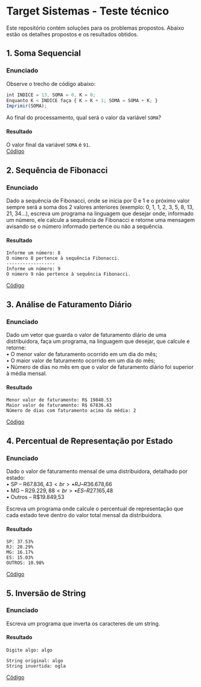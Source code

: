 # Target Sistemas - Teste técnico

Este repositório contém soluções para os problemas propostos. Abaixo estão os detalhes propostos e os resultados obtidos.

## 1. Soma Sequencial
### Enunciado
Observe o trecho de código abaixo:
```js
int INDICE = 13, SOMA = 0, K = 0;
Enquanto K < INDICE faça { K = K + 1; SOMA = SOMA + K; }
Imprimir(SOMA);
```
Ao final do processamento, qual será o valor da variável `SOMA`?

#### Resultado
O valor final da variável `SOMA` é `91`.<br>
[Código](https://github.com/GSantospy/Target-Estagio/blob/main/tecnica_1.py)


## 2. Sequência de Fibonacci
### Enunciado
Dado a sequência de Fibonacci, onde se inicia por 0 e 1 e o próximo valor sempre será a soma dos 2 valores anteriores (exemplo: 0, 1, 1, 2, 3, 5, 8, 13, 21, 34...), escreva um programa na linguagem que desejar onde, informado um número, ele calcule a sequência de Fibonacci e retorne uma mensagem avisando se o número informado pertence ou não a sequência.

#### Resultado
```
Informe um número: 8
O número 8 pertence à sequência Fibonacci.
------------------
Informe um número: 9
O número 9 não pertence à sequência Fibonacci.
```
[Código](https://github.com/GSantospy/Target-Estagio/blob/main/tecnica_2.py)


## 3. Análise de Faturamento Diário
### Enunciado
Dado um vetor que guarda o valor de faturamento diário de uma distribuidora, faça um programa, na linguagem que desejar, que calcule e retorne:<br>
• O menor valor de faturamento ocorrido em um dia do mês;<br>
• O maior valor de faturamento ocorrido em um dia do mês;<br>
• Número de dias no mês em que o valor de faturamento diário foi superior à média mensal.

#### Resultado
```
Menor valor de faturamento: R$ 19848.53
Maior valor de faturamento: R$ 67836.43
Número de dias com faturamento acima da média: 2
```
[Código](https://github.com/GSantospy/Target-Estagio/blob/main/tecnica_3.py)



## 4. Percentual de Representação por Estado
### Enunciado
Dado o valor de faturamento mensal de uma distribuidora, detalhado por estado:<br>
• SP – R$67.836,43<br>
• RJ – R$36.678,66<br>
• MG – R$29.229,88<br>
• ES – R$27.165,48<br>
• Outros – R$19.849,53<br>

Escreva um programa onde calcule o percentual de representação que cada estado teve dentro do valor total mensal da distribuidora. 

#### Resultado
```
SP: 37.53%
RJ: 20.29%
MG: 16.17%
ES: 15.03%
OUTROS: 10.98%
```
[Código](https://github.com/GSantospy/Target-Estagio/blob/main/tecnica_4.py)



## 5. Inversão de String
### Enunciado
Escreva um programa que inverta os caracteres de um string.

#### Resultado
```
Digite algo: algo

String original: algo
String invertida: ogla
```
[Código](https://github.com/GSantospy/Target-Estagio/blob/main/tecnica_5.py)